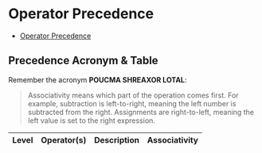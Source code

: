 # Operator Precedence

- [Operator Precedence](#operator-precedence)

## Precedence Acronym & Table

Remember the acronym **POUCMA SHREAXOR LOTAL**:

> Associativity means which part of the operation comes first.
> For example, subtraction is left-to-right, meaning the left number is subtracted from the right.
> Assignments are right-to-left, meaning the left value is set to the right expression.

| Level | Operator(s) | Description | Associativity |
| ----- | ----------- | ----------- | ------------- |
